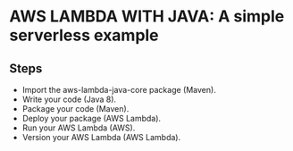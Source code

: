 # AWS LAMBDA WITH JAVA: A simple serverless example

## Steps

* Import the aws-lambda-java-core package (Maven).
* Write your code (Java 8).
* Package your code (Maven).
* Deploy your package (AWS Lambda).
* Run your AWS Lambda (AWS).
* Version your AWS Lambda (AWS Lambda).



